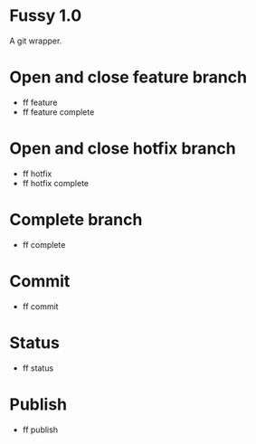 # Fussy 1.0

A git wrapper.

# Open and close feature branch

 - ff feature
 - ff feature complete

# Open and close hotfix branch

 - ff hotfix
 - ff hotfix complete

# Complete branch

 - ff complete

# Commit

 - ff commit

# Status

 - ff status

# Publish

 - ff publish
